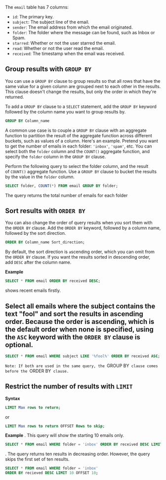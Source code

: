 
The `email` table has 7 columns:

- `id`: The primary key.
- `subject`: The subject line of the email.
- `sender`: The email address from which the email originated.
- `folder`: The folder where the message can be found, such as Inbox or Spam.
- `starred`: Whether or not the user starred the email.
- `read`: Whether or not the user read the email.
- `received`: The timestamp when the email was received.

## Group results with `GROUP BY`
You can use a `GROUP BY` clause to group results so that all rows that have the same value for a given column are grouped next to each other in the results. This clause doesn't change the results, but only the order in which they're returned.

To add a `GROUP BY` clause to a `SELECT` statement, add the `GROUP BY` keyword followed by the column name you want to group results by.

```SQL
GROUP BY Column_name
```
A common use case is to couple a `GROUP BY` clause with an aggregate function to partition the result of the aggregate function across different buckets, such as values of a column. Here's an example. Pretend you want to get the number of emails in each folder: `'inbox'`, `'spam'`, etc. You can select both the `folder` column and the `COUNT()` aggregate function, and specify the `folder` column in the `GROUP BY` clause.

Perform the following query to select the folder column, and the result of `COUNT()` aggregate function. Use a `GROUP BY` clause to bucket the results by the value in the `folder` column.
```SQL 
SELECT folder, COUNT(*) FROM email GROUP BY folder;
```
The query returns the total number of emails for each folder

## Sort results with `ORDER BY`
You can also change the order of query results when you sort them with the `ORDER BY` clause. Add the `ORDER BY` keyword, followed by a column name, followed by the sort direction.

```SQL
ORDER BY Column_name Sort_direction;
```
By default, the sort direction is `a`scending order, which you can omit from the `ORDER BY` clause. If you want the results sorted in descending order, add `DESC` after the column name.

**Example**
```SQL
SELECT * FROM email ORDER BY received DESC;
```
shows recent emails firstly.

## Select all emails where the subject contains the text "fool" and sort the results in ascending order. Because the order is ascending, which is the default order when none is specified, using the `ASC` keyword with the `ORDER BY` clause is optional.
```SQL 
SELECT * FROM email WHERE subject LIKE '%fool%' ORDER BY received ASC;
```

`Note: If both are used in the same query, the `GROUP BY` clause comes before the `ORDER BY` clause.`

## Restrict the number of results with `LIMIT`
**Syntax**
```SQL
LIMIT Max rows to return;
```
or 
```SQL
LIMIT Max rows to return OFFSET Rows to skip;
```

**Example**
. This query will show the starting 10 emails only.
```SQL
SELECT * FROM email WHERE folder = 'inbox' ORDER BY received DESC LIMIT 10;
```
. The query returns ten results in decreasing order. However, the query skips the first set of ten results.
```SQL 
SELECT * FROM email WHERE folder = 'inbox' 
ORDER BY recieved DESC LIMIT 10 OFFSET 10;
```
